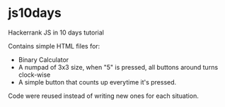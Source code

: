# js10days
Hackerrank JS in 10 days tutorial

Contains simple HTML files for:
- Binary Calculator
- A numpad of 3x3 size, when "5" is pressed, all buttons around turns clock-wise
- A simple button that counts up everytime it's pressed.

Code were reused instead of writing new ones for each situation.
